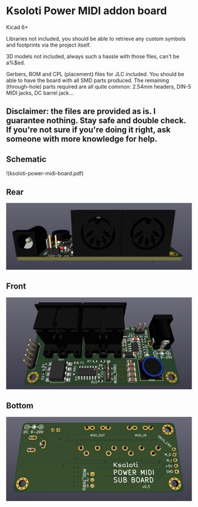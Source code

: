 # Ksoloti Power MIDI addon board


Kicad 6+


Libraries not included, you should be able to retrieve any custom symbols and footprints via the project itself.


3D models not included, always such a hassle with those files, can't be a%$ed.


Gerbers, BOM and CPL (placement) files for JLC included. You should be able to have the board with all SMD parts produced. The remaining (through-hole) parts required are all quite common: 2.54mm headers, DIN-5 MIDI jacks, DC barrel jack...

## Disclaimer: the files are provided as is. I guarantee nothing. Stay safe and double check. If you're not sure if you're doing it right, ask someone with more knowledge for help.

## Schematic
!(ksoloti-power-midi-board.pdf)


## Rear
![3d image](img/ksoloti-power-midi-board-rear.png)


## Front
![3d image](img/ksoloti-power-midi-board-front.png)


## Bottom
![3d image](img/ksoloti-power-midi-board-bottom.png)
